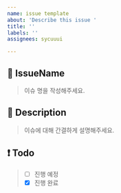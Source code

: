 ```yaml
---
name: issue template
about: 'Describe this issue '
title: ''
labels: ''
assignees: sycuuui

---
```


## 💼 IssueName
> 이슈 명을 작성해주세요.

## 📝 Description
> 이슈에 대해 간결하게 설명해주세요.

## ❗️ Todo
> - [ ] 진행 예정 
> - [x] 진행 완료 
>
